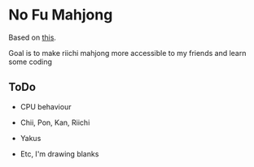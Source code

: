 # No Fu Mahjong



Based on [this](https://repo.riichi.moe/site-backups/6_may%208%202020/neocities-mjg-repo/pastebin/No-Fu-Mahjong-Teaching-Method.html). 

Goal is to make riichi mahjong more accessible to my friends and learn some coding 


## ToDo

- CPU behaviour

- Chii, Pon, Kan, Riichi

- Yakus

- Etc, I'm drawing blanks

